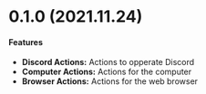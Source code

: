 # 0.1.0 (2021.11.24)

#### Features

- **Discord Actions:** Actions to opperate Discord
- **Computer Actions:** Actions for the computer
- **Browser Actions:** Actions for the web browser
